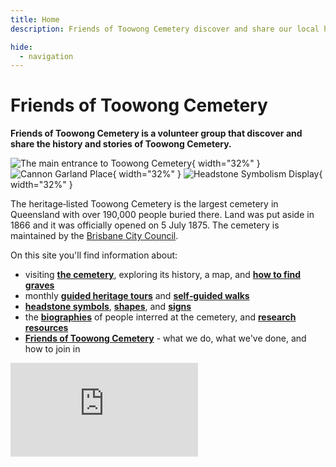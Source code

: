 ```yaml
---
title: Home
description: Friends of Toowong Cemetery discover and share our local history

hide:
  - navigation
---
```


# Friends of Toowong Cemetery

**Friends of Toowong Cemetery is a volunteer group that discover and share the history and stories of Toowong Cemetery.**

![][image1]{ width="32%" } ![][image2]{ width="32%" } ![][image3]{ width="32%" }   

The heritage‑listed Toowong Cemetery is the largest cemetery in Queensland with over 190,000 people buried there. Land was put aside in  1866 and it was officially opened on 5 July 1875. The cemetery is maintained by the [Brisbane City Council](https://www.brisbane.qld.gov.au/community-and-safety/community-support/cemeteries/toowong-cemetery). 

On this site you'll find information about:

- visiting **[the cemetery](cemetery/discover.md)**, exploring its history, a map, and **[how to find graves](cemetery/finding-graves.md)**
- monthly **[guided heritage tours](guided-tours.md)** and **[self‑guided walks](walks/)** 
- **[headstone symbols](headstones/symbolism.md)**, **[shapes](headstones/shapes.md)**, and **[signs](headstones/signs.md)**
- the **[biographies](bios/bio-index.md)** of people interred at the cemetery, and **[research resources](bios/research.md)**
- **[Friends of Toowong Cemetery](about/index.md)** - what we do, what we've done, and how to join in 

<!--
![][image7] ![][image4] ![][image8]   
--> 

<div class="video-wrapper">
<iframe id="ytplayer" type="text/html" src="https://www.youtube.com/embed/41fWB0IvDKU?controls=0" frameborder="0"></iframe>
</div>  

<!--
<iframe width="100%"  src="https://www.youtube.com/embed/41fWB0IvDKU" title="Toowong Cemetery, Brisbane - DJI Mavic aerial" frameborder="0"; autoplay="1"; controls="0"; modestbranding="1"; allowfullscreen></iframe>
--> 



<!-- links -->

[image1]: assets/main-entrance.jpg "The main entrance to Toowong Cemetery"
[image2]: assets/flag-pole.jpg "Cannon Garland Place"
[image3]: assets/symbolism-display.jpg "Headstone Symbolism Display"

[image4]: assets/140-commemoration-sml.png
[image5]: assets/museum.jpg
[image6]: assets/federation-pavillion.jpg

[image7]: assets/peter-jackson.jpg "Peter Jackson's Headstone"
[image8]: assets/cherub.jpg "Cherub Headstone"
[image9]: assets/harry-potter-16x9.jpg "Spoiler Alert"
[image10]: assets/clasped-hands.jpg "We Part To Meet Again"
[image11]: assets/pat-hill.jpg "Pat Hill's Headstone"
